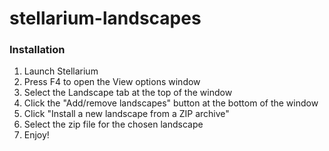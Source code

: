 # stellarium-landscapes
### Installation
1. Launch Stellarium
2. Press F4 to open the View options window
3. Select the Landscape tab at the top of the window
4. Click the "Add/remove landscapes" button at the bottom of the window
5. Click "Install a new landscape from a ZIP archive"
6. Select the zip file for the chosen landscape
7. Enjoy!
